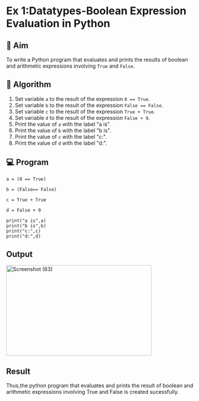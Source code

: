 
# Ex 1:Datatypes-Boolean Expression Evaluation in Python

## 🎯 Aim
To write a Python program that evaluates and prints the results of boolean and arithmetic expressions involving `True` and `False`.

## 🧠 Algorithm
1. Set variable `a` to the result of the expression `0 == True`.
2. Set variable `b` to the result of the expression `False == False`.
3. Set variable `c` to the result of the expression `True + True`.
4. Set variable `d` to the result of the expression `False + 9`.
5. Print the value of `a` with the label "a is".
6. Print the value of `b` with the label "b is".
7. Print the value of `c` with the label "c:".
8. Print the value of `d` with the label "d:".

## 💻 Program
```
a = (0 == True)

b = (False== False)

c = True + True

d = False + 9

print("a is",a)
print("b is",b)
print("c:",c)
print("d:",d)
```

## Output
<img width="391" height="244" alt="Screenshot (63)" src="https://github.com/user-attachments/assets/4b256de4-a8de-403e-917e-6e7827efb7f6" />

## Result
Thus,the python program that evaluates and prints the result of boolean and arithmetic expressions involving True and False is created sucessfully.
